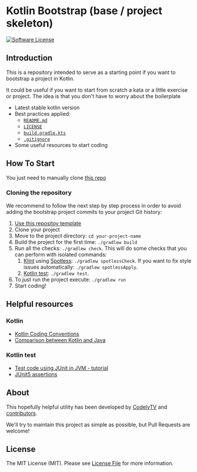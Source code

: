 # Kotlin Bootstrap (base / project skeleton)

[![Software License][ico-license]][link-license]

## Introduction

This is a repository intended to serve as a starting point if you want to bootstrap a project in Kotlin.

It could be useful if you want to start from scratch a kata or a little exercise or project. The idea is that you don't have to worry about the boilerplate
* Latest stable kotlin version
* Best practices applied:
    * [`README.md`][link-readme]
    * [`LICENSE`][link-license]
    * [`build.gradle.kts`][link-build-gradle]
    * [`.gitignore`][link-gitignore]
* Some useful resources to start coding

## How To Start

You just need to manually clone [this repo](https://github.com/CodelyTV/kotlin-basic-skeleton)

### Cloning the repository

We recommend to follow the next step by step process in order to avoid adding the bootstrap project commits to your project Git history:

1. [Use this repositoy template](https://github.com/CodelyTV/kotlin-basic-skeleton/generate)
2. Clone your project
3. Move to the project directory: `cd your-project-name`
5. Build the project for the first time: `./gradlew build`
6. Run all the checks: `./gradlew check`. This will do some checks that you can perform with isolated commands:
    1. [Klint](https://ktlint.github.io/) using [Spotless](https://github.com/diffplug/spotless): `./gradlew spotlessCheck`. If you want to fix style issues automatically: `./gradlew spotlessApply`.
    2. [Kotlin test](https://kotlinlang.org/api/latest/kotlin.test/): `./gradlew test`.
7. To just run the project execute: `./gradlew run`
7. Start coding!

## Helpful resources

### Kotlin

* [Kotlin Coding Conventions](https://kotlinlang.org/docs/coding-conventions.html)
* [Comparison between Kotlin and Java](https://kotlinlang.org/docs/comparison-to-java.html)

### Kotlin test

* [Test code using JUnit in JVM - tutorial](https://kotlinlang.org/docs/jvm-test-using-junit.html)
* [JUnit5 assertions](https://junit.org/junit5/docs/5.0.1/api/org/junit/jupiter/api/Assertions.html)


## About

This hopefully helpful utility has been developed by [CodelyTV][link-author] and [contributors][link-contributors].

We'll try to maintain this project as simple as possible, but Pull Requests are welcome!

## License

The MIT License (MIT). Please see [License File][link-license] for more information.

[ico-license]: https://img.shields.io/badge/license-MIT-brightgreen.svg?style=flat-square

[link-license]: LICENSE
[link-readme]: README.md
[link-gitignore]: .gitignore
[link-build-gradle]: build.gradle.kts
[link-author]: https://github.com/CodelyTV
[link-contributors]: https://github.com/CodelyTV/kotlin-basic-skeleton/graphs/contributors
